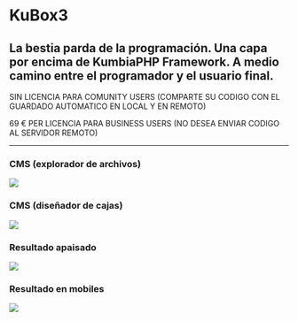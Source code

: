 <h1>KuBox3</h1>
<h2>La bestia parda de la programación. Una capa por encima de KumbiaPHP Framework. A medio camino entre el programador y el usuario final.</h2>
<p>SIN LICENCIA PARA COMUNITY USERS (COMPARTE SU CODIGO CON EL GUARDADO AUTOMATICO EN LOCAL Y EN REMOTO)</p>
<p>69 € PER LICENCIA PARA BUSINESS USERS (NO DESEA ENVIAR CODIGO AL SERVIDOR REMOTO)</p>
<hr />
<h3>CMS (explorador de archivos)</h3>
<img src="http://multisitio.es/img/kubox3/files.png" />
<h3>CMS (diseñador de cajas)</h3>
<img src="http://multisitio.es/img/kubox3/boxes.png" />
<h3>Resultado apaisado</h3>
<img src="http://multisitio.es/img/kubox3/full.png" />
<h3>Resultado en mobiles</h3>
<img src="http://multisitio.es/img/kubox3/mobile.png" />
